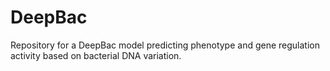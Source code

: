 # DeepBac
Repository for a DeepBac model predicting phenotype and gene regulation activity based on bacterial DNA variation.
